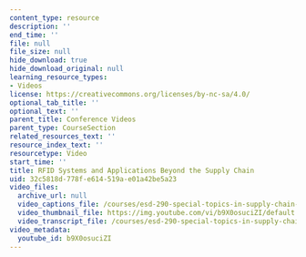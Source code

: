 ```yaml
---
content_type: resource
description: ''
end_time: ''
file: null
file_size: null
hide_download: true
hide_download_original: null
learning_resource_types:
- Videos
license: https://creativecommons.org/licenses/by-nc-sa/4.0/
optional_tab_title: ''
optional_text: ''
parent_title: Conference Videos
parent_type: CourseSection
related_resources_text: ''
resource_index_text: ''
resourcetype: Video
start_time: ''
title: RFID Systems and Applications Beyond the Supply Chain
uid: 32c5818d-778f-e614-519a-e01a42be5a23
video_files:
  archive_url: null
  video_captions_file: /courses/esd-290-special-topics-in-supply-chain-management-spring-2005/845705f423fe572ebdb52167ed8b463b_b9X0osuciZI.vtt
  video_thumbnail_file: https://img.youtube.com/vi/b9X0osuciZI/default.jpg
  video_transcript_file: /courses/esd-290-special-topics-in-supply-chain-management-spring-2005/efd6fd492f902d24fdff4f1d5d8c6517_b9X0osuciZI.pdf
video_metadata:
  youtube_id: b9X0osuciZI
---
```

